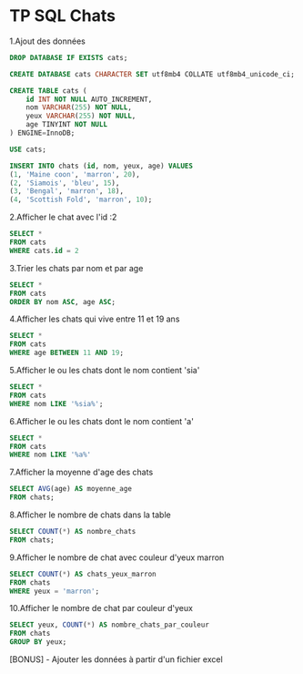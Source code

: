 # TP SQL Chats

1.Ajout des données

```sql
DROP DATABASE IF EXISTS cats;

CREATE DATABASE cats CHARACTER SET utf8mb4 COLLATE utf8mb4_unicode_ci;

CREATE TABLE cats (
    id INT NOT NULL AUTO_INCREMENT,
    nom VARCHAR(255) NOT NULL,
    yeux VARCHAR(255) NOT NULL,
    age TINYINT NOT NULL
) ENGINE=InnoDB; 

USE cats;

INSERT INTO chats (id, nom, yeux, age) VALUES
(1, 'Maine coon', 'marron', 20),
(2, 'Siamois', 'bleu', 15),
(3, 'Bengal', 'marron', 18),
(4, 'Scottish Fold', 'marron', 10);

```

2.Afficher le chat avec l'id :2 

```sql
SELECT *
FROM cats
WHERE cats.id = 2
```

3.Trier les chats par nom et par age

```sql
SELECT *
FROM cats
ORDER BY nom ASC, age ASC;
```

4.Afficher les chats qui vive entre 11 et 19 ans  

```sql
SELECT *
FROM cats
WHERE age BETWEEN 11 AND 19;
```

5.Afficher le ou les chats dont le nom contient 'sia'  

```sql
SELECT *
FROM cats
WHERE nom LIKE '%sia%';
```

6.Afficher le ou les chats dont le nom contient 'a'  

```sql
SELECT *
FROM cats
WHERE nom LIKE '%a%'
```

7.Afficher la moyenne d'age des chats  

```sql
SELECT AVG(age) AS moyenne_age 
FROM chats;
```

8.Afficher le nombre de chats dans la table

```sql
SELECT COUNT(*) AS nombre_chats 
FROM chats;
```

9.Afficher le nombre de chat avec couleur d'yeux marron  

```sql
SELECT COUNT(*) AS chats_yeux_marron 
FROM chats 
WHERE yeux = 'marron';
```

10.Afficher le nombre de chat par couleur d'yeux

```sql
SELECT yeux, COUNT(*) AS nombre_chats_par_couleur 
FROM chats 
GROUP BY yeux;

```

[BONUS] - Ajouter les données à partir d'un fichier excel  
